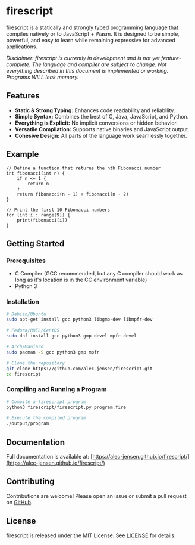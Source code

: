 # firescript

firescript is a statically and strongly typed programming language that compiles natively or to JavaScript + Wasm. It is designed to be simple, powerful, and easy to learn while remaining expressive for advanced applications.

*Disclaimer: firescript is currently in development and is not yet feature-complete. The language and compiler are subject to change. Not everything described in this document is implemented or working. Programs WILL leak memory.*

## Features

- **Static & Strong Typing:** Enhances code readability and reliability.
- **Simple Syntax:** Combines the best of C, Java, JavaScript, and Python.
- **Everything is Explicit:** No implicit conversions or hidden behavior.
- **Versatile Compilation:** Supports native binaries and JavaScript output.
- **Cohesive Design:** All parts of the language work seamlessly together.

## Example

```firescript
// Define a function that returns the nth Fibonacci number
int fibonacci(int n) {
    if n <= 1 {
        return n
    }
    return fibonacci(n - 1) + fibonacci(n - 2)
}

// Print the first 10 Fibonacci numbers
for (int i : range(9)) {
    print(fibonacci(i))
}
```

## Getting Started

### Prerequisites

- C Compiler (GCC recommended, but any C compiler should work as long as it's location is in the CC environment variable)
- Python 3

### Installation

```bash
# Debian/Ubuntu
sudo apt-get install gcc python3 libgmp-dev libmpfr-dev

# Fedora/RHEL/CentOS
sudo dnf install gcc python3 gmp-devel mpfr-devel

# Arch/Manjaro
sudo pacman -S gcc python3 gmp mpfr

# Clone the repository
git clone https://github.com/alec-jensen/firescript.git
cd firescript
```

### Compiling and Running a Program

```bash
# Compile a firescript program
python3 firescript/firescript.py program.fire

# Execute the compiled program
./output/program
```

## Documentation

Full documentation is available at: [https://alec-jensen.github.io/firescript/](https://alec-jensen.github.io/firescript/)

## Contributing

Contributions are welcome! Please open an issue or submit a pull request on [GitHub](https://github.com/alec-jensen/firescript).

## License

firescript is released under the MIT License. See [LICENSE](LICENSE) for details.
